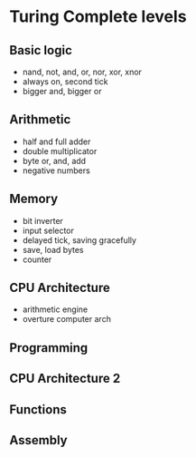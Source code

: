 # Turing Complete levels

## Basic logic
- nand, not, and, or, nor, xor, xnor
- always on, second tick
- bigger and, bigger or

## Arithmetic
- half and full adder
- double multiplicator
- byte or, and, add
- negative numbers

## Memory
- bit inverter
- input selector
- delayed tick, saving gracefully
- save, load bytes
- counter

## CPU Architecture
- arithmetic engine
- overture computer arch

## Programming

## CPU Architecture 2

## Functions

## Assembly

